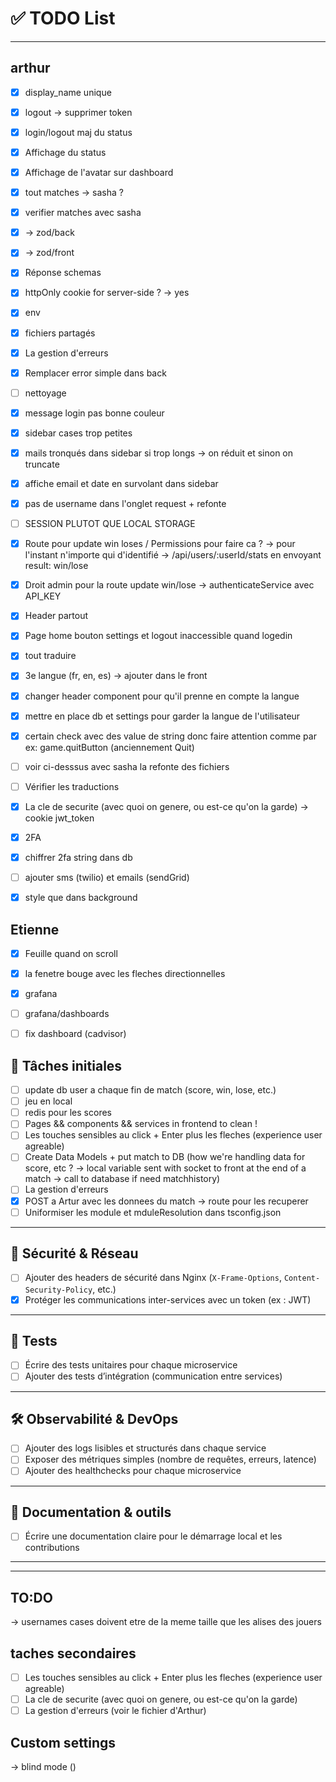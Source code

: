 # ✅ TODO List

---

## arthur

- [x] display_name unique
- [x] logout -> supprimer token
- [x] login/logout maj du status
- [x] Affichage du status
- [x] Affichage de l'avatar sur dashboard
- [x] tout matches -> sasha ?
- [x] verifier matches avec sasha
- [x] -> zod/back 
- [x] -> zod/front 
- [x] Réponse schemas
- [x] httpOnly cookie for server-side ? -> yes
- [x] env
- [x] fichiers partagés
- [x] La gestion d'erreurs 
- [x] Remplacer error simple dans back
- [ ] nettoyage

- [x] message login pas bonne couleur
- [x] sidebar cases trop petites
- [x] mails tronqués dans sidebar si trop longs -> on réduit et sinon on truncate
- [x] affiche email et date en survolant dans sidebar
- [x] pas de username dans l'onglet request + refonte

- [ ] SESSION PLUTOT QUE LOCAL STORAGE

- [x] Route pour update win loses / Permissions pour faire ca ? -> pour l'instant n'importe qui d'identifié -> /api/users/:userId/stats en envoyant result: win/lose
- [x] Droit admin pour la route update win/lose -> authenticateService avec API_KEY
- [x] Header partout
- [x] Page home bouton settings et logout inaccessible quand logedin

- [x] tout traduire
- [x] 3e langue (fr, en, es) -> ajouter dans le front
- [x] changer header component pour qu'il prenne en compte la langue
- [x] mettre en place db et settings pour garder la langue de l'utilisateur
- [x] certain check avec des value de string donc faire attention comme par ex: game.quitButton (anciennement Quit)
- [ ] voir ci-desssus avec sasha la refonte des fichiers
- [ ] Vérifier les traductions

- [x] La cle de securite (avec quoi on genere, ou est-ce qu'on la garde) -> cookie jwt_token
- [x] 2FA
- [x] chiffrer 2fa string dans db
- [ ] ajouter sms (twilio) et emails (sendGrid)

- [x] style que dans background

## Etienne

- [x] Feuille quand on scroll
- [x] la fenetre bouge avec les fleches directionnelles

- [x] grafana
- [ ] grafana/dashboards
- [ ] fix dashboard (cadvisor) 

## 📌 Tâches initiales

- [ ] update db user a chaque fin de match (score, win, lose, etc.)
- [ ] jeu en local
- [ ] redis pour les scores
- [ ] Pages && components && services in frontend to clean !
- [ ] Les touches sensibles au click + Enter plus les fleches (experience user agreable)
- [ ] Create Data Models + put match to DB (how we're handling data for score, etc ? -> local variable sent with socket to front
at the end of a match -> call to database if need matchhistory)
- [ ] La gestion d'erreurs 
- [x] POST a Artur avec les donnees du match -> route pour les recuperer
- [ ] Uniformiser les module et mduleResolution dans tsconfig.json

---

## 🔐 Sécurité & Réseau

- [ ] Ajouter des headers de sécurité dans Nginx (`X-Frame-Options`, `Content-Security-Policy`, etc.)
- [x] Protéger les communications inter-services avec un token (ex : JWT)

---

## 🧪 Tests

- [ ] Écrire des tests unitaires pour chaque microservice
- [ ] Ajouter des tests d’intégration (communication entre services)

---

## 🛠️ Observabilité & DevOps

- [ ] Ajouter des logs lisibles et structurés dans chaque service
- [ ] Exposer des métriques simples (nombre de requêtes, erreurs, latence)
- [ ] Ajouter des healthchecks pour chaque microservice

---

## 📝 Documentation & outils

- [ ] Écrire une documentation claire pour le démarrage local et les contributions

---

---


## TO:DO
-> usernames cases doivent etre de la meme taille que les alises des jouers

## taches secondaires

- [ ] Les touches sensibles au click + Enter plus les fleches (experience user agreable)
- [ ] La cle de securite (avec quoi on genere, ou est-ce qu'on la garde)
- [ ] La gestion d'erreurs (voir le fichier d'Arthur)

## Custom settings
-> blind mode ()
